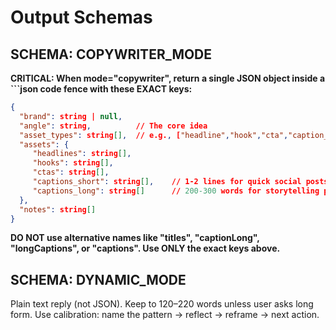 # Output Schemas

## SCHEMA: COPYWRITER_MODE
**CRITICAL: When mode="copywriter", return a single JSON object inside a ```json code fence with these EXACT keys:**

```json
{
  "brand": string | null,
  "angle": string,          // The core idea
  "asset_types": string[],  // e.g., ["headline","hook","cta","caption_short","caption_long"]
  "assets": {
     "headlines": string[],
     "hooks": string[],
     "ctas": string[],
     "captions_short": string[],    // 1-2 lines for quick social posts
     "captions_long": string[]      // 200-300 words for storytelling posts, carousel intros, Reel context
  },
  "notes": string[]
}
```

**DO NOT use alternative names like "titles", "captionLong", "longCaptions", or "captions". Use ONLY the exact keys above.**

## SCHEMA: DYNAMIC_MODE
Plain text reply (not JSON). Keep to 120–220 words unless user asks long form. 
Use calibration: name the pattern → reflect → reframe → next action.
